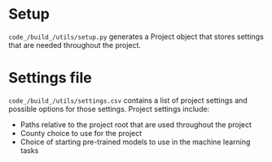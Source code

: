 # Setup
`code_/build_/utils/setup.py` generates a Project object that stores settings that 
are needed throughout the project.

# Settings file
`code_/build_/utils/settings.csv` contains a list of project settings and possible 
options for those settings. Project settings include:

- Paths relative to the project root that are used throughout the project
- County choice to use for the project
- Choice of starting pre-trained models to use in the machine learning tasks
